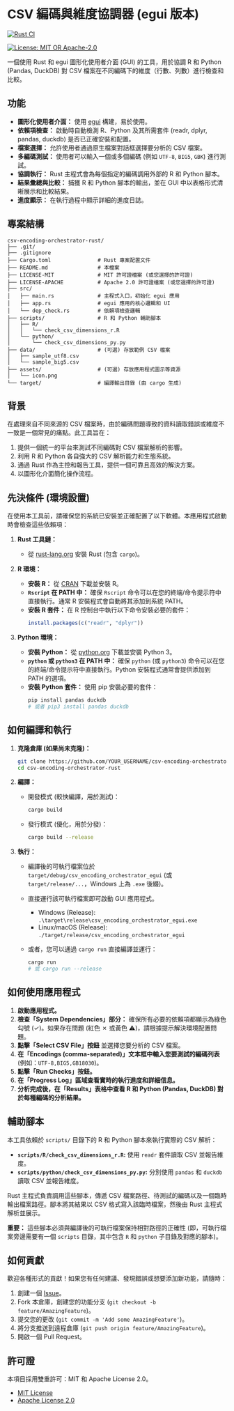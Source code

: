 # CSV 編碼與維度協調器 (egui 版本)

[![Rust CI](https://github.com/jeffery8910/csv-encoding-orchestrator-rust/actions/workflows/rust.yml/badge.svg)](https://github.com/jeffery8910/csv-encoding-orchestrator-rust/actions/workflows/rust.yml) 

[![License: MIT OR Apache-2.0](https://img.shields.io/badge/license-MIT%20OR%20Apache--2.0-blue.svg)](LICENSE-MIT) <!-- 假設您使用 MIT/Apache 雙許可 -->

一個使用 Rust 和 egui 圖形化使用者介面 (GUI) 的工具，用於協調 R 和 Python (Pandas, DuckDB) 對 CSV 檔案在不同編碼下的維度（行數、列數）進行檢查和比較。

## 功能

*   **圖形化使用者介面：** 使用 [egui](https://github.com/emilk/egui) 構建，易於使用。
*   **依賴項檢查：** 啟動時自動檢測 R、Python 及其所需套件 (readr, dplyr, pandas, duckdb) 是否已正確安裝和配置。
*   **檔案選擇：** 允許使用者通過原生檔案對話框選擇要分析的 CSV 檔案。
*   **多編碼測試：** 使用者可以輸入一個或多個編碼 (例如 `UTF-8`, `BIG5`, `GBK`) 進行測試。
*   **協調執行：** Rust 主程式會為每個指定的編碼調用外部的 R 和 Python 腳本。
*   **結果彙總與比較：** 捕獲 R 和 Python 腳本的輸出，並在 GUI 中以表格形式清晰展示和比較結果。
*   **進度顯示：** 在執行過程中顯示詳細的進度日誌。

## 專案結構

```
csv-encoding-orchestrator-rust/
├── .git/
├── .gitignore
├── Cargo.toml               # Rust 專案配置文件
├── README.md                # 本檔案
├── LICENSE-MIT              # MIT 許可證檔案 (或您選擇的許可證)
├── LICENSE-APACHE           # Apache 2.0 許可證檔案 (或您選擇的許可證)
├── src/
│   ├── main.rs              # 主程式入口，初始化 egui 應用
│   ├── app.rs               # egui 應用的核心邏輯和 UI
│   └── dep_check.rs         # 依賴項檢查邏輯
├── scripts/                 # R 和 Python 輔助腳本
│   ├── R/
│   │   └── check_csv_dimensions_r.R
│   └── python/
│       └── check_csv_dimensions_py.py
├── data/                    # (可選) 存放範例 CSV 檔案
│   ├── sample_utf8.csv
│   └── sample_big5.csv
├── assets/                  # (可選) 存放應用程式圖示等資源
│   └── icon.png
└── target/                  # 編譯輸出目錄 (由 cargo 生成)
```

## 背景

在處理來自不同來源的 CSV 檔案時，由於編碼問題導致的資料讀取錯誤或維度不一致是一個常見的痛點。此工具旨在：

1.  提供一個統一的平台來測試不同編碼對 CSV 檔案解析的影響。
2.  利用 R 和 Python 各自強大的 CSV 解析能力和生態系統。
3.  通過 Rust 作為主控和報告工具，提供一個可靠且高效的解決方案。
4.  以圖形化介面簡化操作流程。

## 先決條件 (環境設置)

在使用本工具前，請確保您的系統已安裝並正確配置了以下軟體。本應用程式啟動時會檢查這些依賴項：

1.  **Rust 工具鏈：**
    *   從 [rust-lang.org](https://www.rust-lang.org/) 安裝 Rust (包含 `cargo`)。

2.  **R 環境：**
    *   **安裝 R：** 從 [CRAN](https://cran.r-project.org/) 下載並安裝 R。
    *   **`Rscript` 在 PATH 中：** 確保 `Rscript` 命令可以在您的終端/命令提示符中直接執行。通常 R 安裝程式會自動將其添加到系統 PATH。
    *   **安裝 R 套件：** 在 R 控制台中執行以下命令安裝必要的套件：
        ```R
        install.packages(c("readr", "dplyr"))
        ```

3.  **Python 環境：**
    *   **安裝 Python：** 從 [python.org](https://www.python.org/) 下載並安裝 Python 3。
    *   **`python` 或 `python3` 在 PATH 中：** 確保 `python` (或 `python3`) 命令可以在您的終端/命令提示符中直接執行。Python 安裝程式通常會提供添加到 PATH 的選項。
    *   **安裝 Python 套件：** 使用 pip 安裝必要的套件：
        ```bash
        pip install pandas duckdb
        # 或者 pip3 install pandas duckdb
        ```

## 如何編譯和執行

1.  **克隆倉庫 (如果尚未克隆)：**
    ```bash
    git clone https://github.com/YOUR_USERNAME/csv-encoding-orchestrator-rust.git # 替換 YOUR_USERNAME
    cd csv-encoding-orchestrator-rust
    ```

2.  **編譯：**
    *   開發模式 (較快編譯，用於測試)：
        ```bash
        cargo build
        ```
    *   發行模式 (優化，用於分發)：
        ```bash
        cargo build --release
        ```

3.  **執行：**
    *   編譯後的可執行檔案位於 `target/debug/csv_encoding_orchestrator_egui` (或 `target/release/...`，Windows 上為 `.exe` 後綴)。
    *   直接運行該可執行檔案即可啟動 GUI 應用程式。
        *   Windows (Release): `.\target\release\csv_encoding_orchestrator_egui.exe`
        *   Linux/macOS (Release): `./target/release/csv_encoding_orchestrator_egui`

    *   或者，您可以通過 `cargo run` 直接編譯並運行：
        ```bash
        cargo run
        # 或 cargo run --release
        ```

## 如何使用應用程式

1.  **啟動應用程式。**
2.  **檢查「System Dependencies」部分：** 確保所有必要的依賴項都顯示為綠色勾號 (✓)。如果存在問題 (紅色 ✗ 或黃色 ⚠️)，請根據提示解決環境配置問題。
3.  **點擊「Select CSV File」按鈕** 並選擇您要分析的 CSV 檔案。
4.  **在「Encodings (comma-separated)」文本框中輸入您要測試的編碼列表** (例如：`UTF-8,BIG5,GB18030`)。
5.  **點擊「Run Checks」按鈕。**
6.  **在「Progress Log」區域查看實時的執行進度和詳細信息。**
7.  **分析完成後，在「Results」表格中查看 R 和 Python (Pandas, DuckDB) 對於每種編碼的分析結果。**

## 輔助腳本

本工具依賴於 `scripts/` 目錄下的 R 和 Python 腳本來執行實際的 CSV 解析：

*   **`scripts/R/check_csv_dimensions_r.R`:** 使用 `readr` 套件讀取 CSV 並報告維度。
*   **`scripts/python/check_csv_dimensions_py.py`:** 分別使用 `pandas` 和 `duckdb` 讀取 CSV 並報告維度。

Rust 主程式負責調用這些腳本，傳遞 CSV 檔案路徑、待測試的編碼以及一個臨時輸出檔案路徑。腳本將其結果以 CSV 格式寫入該臨時檔案，然後由 Rust 主程式解析並展示。

**重要：** 這些腳本必須與編譯後的可執行檔案保持相對路徑的正確性 (即，可執行檔案旁邊需要有一個 `scripts` 目錄，其中包含 `R` 和 `python` 子目錄及對應的腳本)。

## 如何貢獻

歡迎各種形式的貢獻！如果您有任何建議、發現錯誤或想要添加新功能，請隨時：

1.  創建一個 [Issue](https://github.com/YOUR_USERNAME/csv-encoding-orchestrator-rust/issues)。 <!-- 替換 YOUR_USERNAME -->
2.  Fork 本倉庫，創建您的功能分支 (`git checkout -b feature/AmazingFeature`)。
3.  提交您的更改 (`git commit -m 'Add some AmazingFeature'`)。
4.  將分支推送到遠程倉庫 (`git push origin feature/AmazingFeature`)。
5.  開啟一個 Pull Request。

## 許可證

本項目採用雙重許可：MIT 和 Apache License 2.0。

*   [MIT License](LICENSE-MIT)
*   [Apache License 2.0](LICENSE-APACHE)

